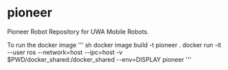 # pioneer
Pioneer Robot Repository for UWA Mobile Robots.

To run the docker image
''' sh
docker image build -t pioneer .
docker run -it --user ros --network=host --ipc=host -v $PWD/docker_shared:/docker_shared --env=DISPLAY pioneer
'''